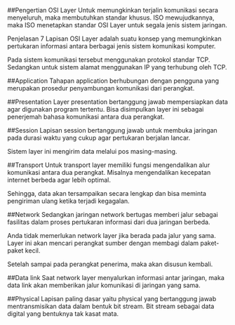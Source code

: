 ##Pengertian OSI Layer
Untuk memungkinkan terjalin komunikasi secara menyeluruh, maka membutuhkan standar khusus. ISO mewujudkannya, maka ISO menetapkan standar OSI Layer untuk segala jenis sistem jaringan.

Penjelasan 7 Lapisan OSI Layer adalah suatu konsep yang memungkinkan pertukaran informasi antara berbagai jenis sistem komunikasi komputer.

Pada sistem komunikasi tersebut menggunakan protokol standar TCP. Sedangkan untuk sistem alamat menggunakan IP yang terhubung oleh TCP.

##Application
Tahapan application berhubungan dengan pengguna yang merupakan prosedur penyambungan komunikasi dari perangkat.

##Presentation
Layer presentation bertanggung jawab mempersiapkan data agar digunakan program tertentu. Bisa disimpulkan layer ini sebagai penerjemah bahasa komunikasi antara dua perangkat.

##Session
Lapisan session bertanggung jawab untuk membuka jaringan pada durasi waktu yang cukup agar pertukaran berjalan lancar.

Sistem layer ini mengirim data melalui pos masing-masing.

##Transport
Untuk transport layer memiliki fungsi mengendalikan alur komunikasi antara dua perangkat. Misalnya mengendalikan kecepatan internet berbeda agar lebih optimal.

Sehingga, data akan tersampaikan secara lengkap dan bisa meminta pengiriman ulang ketika terjadi kegagalan.

##Network
Sedangkan jaringan network bertugas memberi jalur sebagai fasilitas dalam proses pertukaran informasi dari dua jaringan berbeda.

Anda tidak memerlukan network layer jika berada pada jalur yang sama. Layer ini akan mencari perangkat sumber dengan membagi dalam paket-paket kecil.

Setelah sampai pada perangkat penerima, maka akan disusun kembali.

##Data link
Saat network layer menyalurkan informasi antar jaringan, maka data link akan memberikan jalur komunikasi di jaringan yang sama.

##Physical
Lapisan paling dasar yaitu physical yang bertanggung jawab mentransmisikan data dalam bentuk bit stream. Bit stream sebagai data digital yang bentuknya tak kasat mata.

